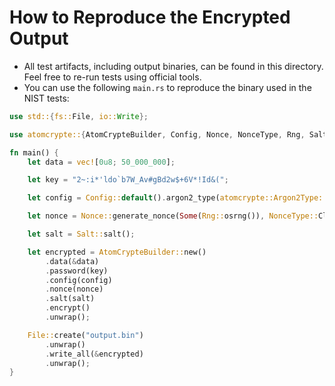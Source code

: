 # How to Reproduce the Encrypted Output
* All test artifacts, including output binaries, can be found in this directory. Feel free to re-run tests using official tools.
* You can use the following `main.rs` to reproduce the binary used in the NIST tests:
```rust
use std::{fs::File, io::Write};

use atomcrypte::{AtomCrypteBuilder, Config, Nonce, NonceType, Rng, Salt, Utils};

fn main() {
    let data = vec![0u8; 50_000_000];

    let key = "2~:i*'ldo`b7W_Av#gBd2w$+6V*!Id&(";

    let config = Config::default().argon2_type(atomcrypte::Argon2Type::Argon2d);

    let nonce = Nonce::generate_nonce(Some(Rng::osrng()), NonceType::Classic).unwrap();

    let salt = Salt::salt();

    let encrypted = AtomCrypteBuilder::new()
        .data(&data)
        .password(key)
        .config(config)
        .nonce(nonce)
        .salt(salt)
        .encrypt()
        .unwrap();

    File::create("output.bin")
        .unwrap()
        .write_all(&encrypted)
        .unwrap();
}
```
